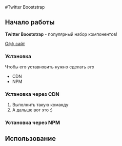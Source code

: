#Twitter Booststrap

## Начало работы

**Twitter Booststrap** - популярный набор компонентов!

[Офф сайт](https://getbootstrap.com/2.0.2/)

### Установка

Чтобы его уставновить нужно сделать _это_

- СDN
- NPM

### Установка через CDN

1. Выполнить такую команду
1. А дальше вот это :)

### Установка через NPM

## Использование
